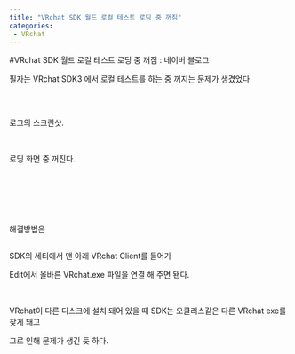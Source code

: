 ```yaml
---
title: "VRchat SDK 월드 로컬 테스트 로딩 중 꺼짐"
categories:
 - VRchat
---
```

#VRchat SDK 월드 로컬 테스트 로딩 중 꺼짐 : 네이버 블로그
<div class="wrap_rabbit pcol2 _param(1) _postViewArea222527879082" id="post-view222527879082">
<!-- Rabbit HTML --><div class="se-viewer se-theme-default" lang="ko-KR">
<!-- SE_DOC_HEADER_END -->
<div class="se-main-container">
<div class="se-component se-text se-l-default" id="SE-4227188d-0f86-4aeb-b089-7e48271ca038">
<div class="se-component-content">
<div class="se-section se-section-text se-l-default">
<div class="se-module se-module-text">
<!-- SE-TEXT { --><p class="se-text-paragraph se-text-paragraph-align-" id="SE-b2d6464c-932f-49b2-8f02-7602fe46f899" style=""><span class="se-fs- se-ff-" id="SE-2b83d371-4aa3-4b78-9698-a55e13c4a82c" style="">필자는 VRchat SDK3 에서 로컬 테스트를 하는 중 꺼지는 문제가 생겼었다</span></p><!-- } SE-TEXT --><!-- SE-TEXT { --><p class="se-text-paragraph se-text-paragraph-align-" id="SE-f697a0ba-ffd7-4b8b-80bf-6df6c3c33e41" style=""><span class="se-fs- se-ff-" id="SE-3369f78d-97e4-47ad-bb2b-afdcce7e51d8" style="">​</span></p><!-- } SE-TEXT -->
</div>
</div>
</div>
</div> <div class="se-component se-image se-l-default" id="SE-f4c74234-52c4-4075-aa67-9918433d38d4">
<div class="se-component-content se-component-content-fit">
<div class="se-section se-section-image se-l-default se-section-align-">
<div class="se-module se-module-image" style="">
<a class="se-module-image-link __se_image_link __se_link" data-linkdata='{"id" : "SE-f4c74234-52c4-4075-aa67-9918433d38d4", "src" : "https://postfiles.pstatic.net/MjAyMTEwMDVfMjMx/MDAxNjMzNDQ0Mjk4ODk3.CsZ2wmEaTKsEM-nC3xM_Ubw_ZZQmNdh4jWjhcxmO0BMg.qJc5AjWF2pnX-QtXN3pMe3F6PzZrHFZN8umQPAIboiUg.PNG.dls32208/%EB%8F%84%EC%9B%80.png", "originalWidth" : "1212", "originalHeight" : "516", "linkUse" : "false", "link" : ""}' data-linktype="img" href="#" onclick="return false;" style="">
<img alt="" class="se-image-resource" data-height="295" data-lazy-src="https://postfiles.pstatic.net/MjAyMTEwMDVfMjMx/MDAxNjMzNDQ0Mjk4ODk3.CsZ2wmEaTKsEM-nC3xM_Ubw_ZZQmNdh4jWjhcxmO0BMg.qJc5AjWF2pnX-QtXN3pMe3F6PzZrHFZN8umQPAIboiUg.PNG.dls32208/%EB%8F%84%EC%9B%80.png?type=w966" data-width="693" src="https://raw.githubusercontent.com/rage147-OwO/rage147-OwO.github.io/master/_images/images/2023-01-18VRchat SDK 월드 로컬 테스트 로딩 중 꺼짐/0.png">
</a>
</div>
</div>
</div>
</div>
<div class="se-component se-text se-l-default" id="SE-f38ab2a7-9bdb-49ab-9949-04ec85c2c484">
<div class="se-component-content">
<div class="se-section se-section-text se-l-default">
<div class="se-module se-module-text">
<!-- SE-TEXT { --><p class="se-text-paragraph se-text-paragraph-align-" id="SE-479217cc-3e73-4ee3-a0a0-620dfc9c52f9" style=""><span class="se-fs- se-ff-" id="SE-4ea6a850-eae3-4596-8feb-d76072fc0cc8" style="">로그의 스크린샷.</span></p><!-- } SE-TEXT --><!-- SE-TEXT { --><p class="se-text-paragraph se-text-paragraph-align-" id="SE-1b748cc1-663d-47ce-9cc3-6ccd228f2f5e" style=""><span class="se-fs- se-ff-" id="SE-06484944-a09d-42f2-9c9b-1be67111d296" style="">​</span></p><!-- } SE-TEXT --><!-- SE-TEXT { --><p class="se-text-paragraph se-text-paragraph-align-" id="SE-8081ed26-b2ab-4f25-bff9-3bb92f796a2b" style=""><span class="se-fs- se-ff-" id="SE-ab43e85e-8bf6-47c1-87b5-0b2c74a0db17" style="">로딩 화면 중 꺼진다.</span></p><!-- } SE-TEXT --><!-- SE-TEXT { --><p class="se-text-paragraph se-text-paragraph-align-" id="SE-d07ca401-eb6f-4ff2-b872-b82f71dac4db" style=""><span class="se-fs- se-ff-" id="SE-c00afc7f-ec28-4da7-8d8c-e31192305d80" style="">​</span></p><!-- } SE-TEXT --><!-- SE-TEXT { --><p class="se-text-paragraph se-text-paragraph-align-" id="SE-f00e42c0-e9a9-4051-a542-1e28db044e91" style=""><span class="se-fs- se-ff-" id="SE-4d6bb205-ed66-456d-8b04-e2a78b863db4" style="">​</span></p><!-- } SE-TEXT --><!-- SE-TEXT { --><p class="se-text-paragraph se-text-paragraph-align-" id="SE-e6d75113-63e8-484a-8e28-0508eb4ee409" style=""><span class="se-fs- se-ff-" id="SE-7ebbf75a-f6ef-473f-b5ca-765a723d7ab7" style="">​</span></p><!-- } SE-TEXT --><!-- SE-TEXT { --><p class="se-text-paragraph se-text-paragraph-align-" id="SE-df4b91fc-885e-4c6b-9f03-4366c921ffe5" style=""><span class="se-fs- se-ff-" id="SE-7c0529a7-50b6-485e-b455-bca7d937482d" style="">해결방법은</span></p><!-- } SE-TEXT -->
</div>
</div>
</div>
</div> <div class="se-component se-image se-l-default" id="SE-bde93b67-d7f6-45cb-b0ad-eaedaa4e9ac5">
<div class="se-component-content se-component-content-normal">
<div class="se-section se-section-image se-l-default se-section-align-" style="max-width:550px;">
<div class="se-module se-module-image" style="">
<a class="se-module-image-link __se_image_link __se_link" data-linkdata='{"id" : "SE-bde93b67-d7f6-45cb-b0ad-eaedaa4e9ac5", "src" : "https://postfiles.pstatic.net/MjAyMTEwMDVfMjI1/MDAxNjMzNDQ0Mjg3Mjcx.O5QVwEUqlvKH1-1cuhbKQCz5xFMzNbq6f6KW53P30zgg.NS5D2hWs3IHvM9R0pD1xnRYSKx7c2TNwTLn3K3VYNlAg.PNG.dls32208/%EC%BA%A1%EC%B2%98.PNG", "originalWidth" : "550", "originalHeight" : "449", "linkUse" : "false", "link" : ""}' data-linktype="img" href="#" onclick="return false;" style="">
<img alt="" class="se-image-resource" data-height="449" data-lazy-src="https://postfiles.pstatic.net/MjAyMTEwMDVfMjI1/MDAxNjMzNDQ0Mjg3Mjcx.O5QVwEUqlvKH1-1cuhbKQCz5xFMzNbq6f6KW53P30zgg.NS5D2hWs3IHvM9R0pD1xnRYSKx7c2TNwTLn3K3VYNlAg.PNG.dls32208/%EC%BA%A1%EC%B2%98.PNG?type=w966" data-width="550" src="https://raw.githubusercontent.com/rage147-OwO/rage147-OwO.github.io/master/_images/images/2023-01-18VRchat SDK 월드 로컬 테스트 로딩 중 꺼짐/1.PNG">
</a>
</div>
</div>
</div>
</div>
<div class="se-component se-text se-l-default" id="SE-40e528fc-8abd-48c3-8cd7-be48cb427f5c">
<div class="se-component-content">
<div class="se-section se-section-text se-l-default">
<div class="se-module se-module-text">
<!-- SE-TEXT { --><p class="se-text-paragraph se-text-paragraph-align-" id="SE-37503418-78b6-431f-971f-05d254719674" style=""><span class="se-fs- se-ff-" id="SE-5ac52777-0b9d-4ed7-845e-1b4fca897974" style="">SDK의 세티에서 맨 아래 VRchat Client를 들어가</span></p><!-- } SE-TEXT --><!-- SE-TEXT { --><p class="se-text-paragraph se-text-paragraph-align-" id="SE-7ec072a3-78a3-4232-97c7-16baf1243364" style=""><span class="se-fs- se-ff-" id="SE-c4673828-ef09-4d20-ba4e-85fce89f8443" style="">Edit에서 올바른 VRchat.exe 파일을 연결 해 주면 됀다.</span></p><!-- } SE-TEXT --><!-- SE-TEXT { --><p class="se-text-paragraph se-text-paragraph-align-" id="SE-c4e96da7-7798-4461-8108-0fe1d9d4b6a0" style=""><span class="se-fs- se-ff-" id="SE-b3d4b46e-1a54-4045-999b-577e7c4e4c2d" style="">​</span></p><!-- } SE-TEXT --><!-- SE-TEXT { --><p class="se-text-paragraph se-text-paragraph-align-" id="SE-97b593ec-7b9e-4800-8bc6-06a1f52f1f6b" style=""><span class="se-fs- se-ff-" id="SE-25aac43b-d055-4a39-84a1-78467c93c7da" style="">VRchat이 다른 디스크에 설치 돼어 있을 때 SDK는 오큘러스같은 다른 VRchat exe를 찾게 돼고</span></p><!-- } SE-TEXT --><!-- SE-TEXT { --><p class="se-text-paragraph se-text-paragraph-align-" id="SE-126bb1e7-f1e1-4e65-93e8-bc2346569847" style=""><span class="se-fs- se-ff-" id="SE-b449c2a4-1752-429f-8306-68852a9029ed" style="">그로 인해 문제가 생긴 듯 하다.</span></p><!-- } SE-TEXT -->
</div>
</div>
</div>
</div> </div>
</div>
</div>